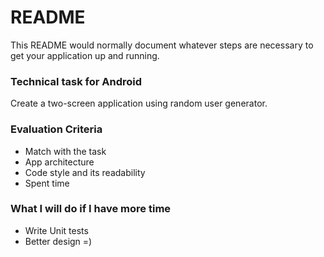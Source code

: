 # README #

This README would normally document whatever steps are necessary to get your application up and running.


### Technical task for Android ###
Create a two-screen application using random user generator.

### Evaluation Criteria ###
* Match with the task
* App architecture
* Code style and its readability
* Spent time

### What I will do if I have more time ###
* Write Unit tests
* Better design =)


